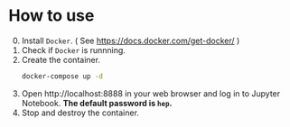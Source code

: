 # How to use

0. Install `Docker`. ( See https://docs.docker.com/get-docker/ )
1. Check if `Docker` is runnning.
2. Create the container.
   ```sh
   docker-compose up -d
   ```
3. Open http://localhost:8888 in your web browser
   and log in to Jupyter Notebook.
   **The default password is `hep`.**
4. Stop and destroy the container.
